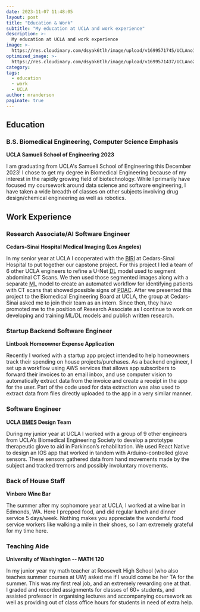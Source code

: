 ```yaml
---
date: 2023-11-07 11:48:05
layout: post
title: "Education & Work"
subtitle: "My education at UCLA and work experience"
description: >-
  My education at UCLA and work experience
image: >-
  https://res.cloudinary.com/dsyak6tlh/image/upload/v1699571745/UCLAno1_vzsexw-Altered_Image_l6uud8.jpg
optimized_image: >- 
  https://res.cloudinary.com/dsyak6tlh/image/upload/v1699571437/UCLAno2_h07lfh-Adjusted_Photo_vt8rtq.jpg
category: 
tags:
  - education
  - work
  - UCLA
author: mranderson
paginate: true
---
```

## Education

### B.S. Biomedical Engineering, Computer Science Emphasis
<strong>UCLA Samueli School of Engineering 2023</strong>
<p>I am graduating from UCLA's Samueli School of Engineering this December 2023! I chose to get my degree in Biomedical Engineering because of my interest in the rapidly growing field of biotechnology. While I primarily have focused my coursework around data science and software engineering, I have taken a wide breadth of classes on other subjects involving drug design/chemical engineering as well as robotics.</p>

## Work Experience

### Research Associate/AI Software Engineer
<strong>Cedars-Sinai Hospital Medical Imaging (Los Angeles)</strong>
<p>In my senior year at UCLA I cooperated with the <abbr title="Biomedical Imaging Research Institute">BIRI</abbr> at Cedars-Sinai Hospital to put together our capstone project. For this project I led a team of 6 other UCLA engineers to refine a U-Net <abbr title="Deep Learning">DL</abbr> model used to segment abdominal CT Scans. We then used those segmented images along with a separate <abbr title="Machine Learning">ML</abbr> model to create an automated workflow for identifying patients with CT scans that showed possible signs of <abbr title="Pancreatic Ductal Adenocarcinoma (Pancreatic Cancer)">PDAC</abbr>. After we presented this project to the Biomedical Engineering Board at UCLA, the group at Cedars-Sinai asked me to join their team as an intern. Since then, they have promoted me to the position of Research Associate as I continue to work on developing and training ML/DL models and publish written research.</p>

### Startup Backend Software Engineer
<strong>Lintbook Homeowner Expense Application</strong>
<p>Recently I worked with a startup app project intended to help homeowners track their spending on house projects/purchases. As a backend engineer, I set up a workflow using AWS services that allows app subscribers to forward their invoices to an email inbox, and use computer vision to automatically extract data from the invoice and create a receipt in the app for the user. Part of the code used for data extraction was also used to extract data from files directly uploaded to the app in a very similar manner.</p>

### Software Engineer
<strong>UCLA <abbr title="Biomedical Engineering Society">BMES</abbr> Design Team</strong>
<p>During my junior year at UCLA I worked with a group of 9 other engineers from UCLA’s Biomedical Engineering Society to develop a prototype therapeutic glove to aid in Parkinson’s rehabilitation. We used React Native to design an IOS app that worked in tandem with Arduino-controlled glove sensors. These sensors gathered data from hand movements made by the subject and tracked tremors and possibly involuntary movements.</p>

### Back of House Staff
<strong>Vinbero Wine Bar</strong>
<p>The summer after my sophomore year at UCLA, I worked at a wine bar in Edmonds, WA. Here I prepped food, and did regular lunch and dinner service 5 days/week. Nothing makes you appreciate the wonderful food service workers like walking a mile in their shoes, so I am extremely grateful for my time here.</p>

### Teaching Aide 
<strong>University of Washington -- MATH 120</strong>
<p>In my junior year my math teacher at Roosevelt High School (who also teaches summer courses at UW) asked me if I would come be her TA for the summer. This was my first real job, and an extremely rewarding one at that. I graded and recorded assignments for classes of 60+ students, and assisted professor in organising lectures and accompanying coursework as well as providing out of class office hours for students in need of extra help.</p>